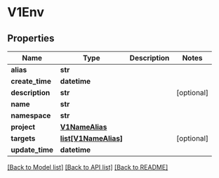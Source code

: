 # V1Env

## Properties
Name | Type | Description | Notes
------------ | ------------- | ------------- | -------------
**alias** | **str** |  | 
**create_time** | **datetime** |  | 
**description** | **str** |  | [optional] 
**name** | **str** |  | 
**namespace** | **str** |  | 
**project** | [**V1NameAlias**](V1NameAlias.md) |  | 
**targets** | [**list[V1NameAlias]**](V1NameAlias.md) |  | [optional] 
**update_time** | **datetime** |  | 

[[Back to Model list]](../README.md#documentation-for-models) [[Back to API list]](../README.md#documentation-for-api-endpoints) [[Back to README]](../README.md)

